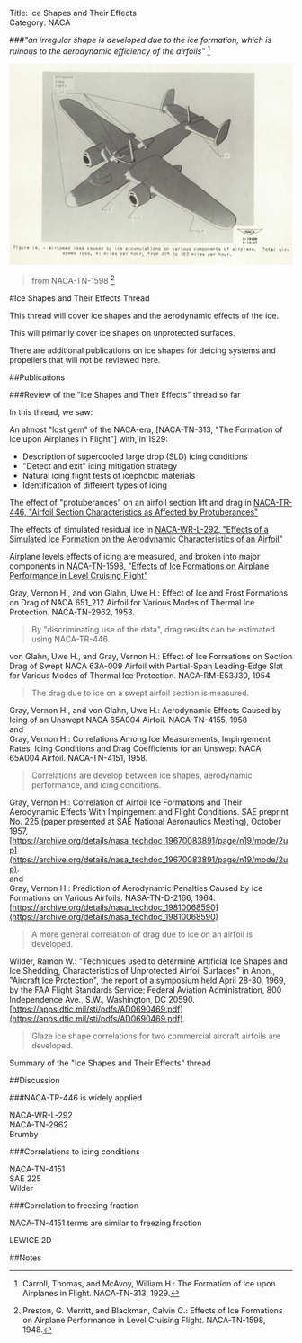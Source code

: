 Title: Ice Shapes and Their Effects  
Category: NACA  

###_"an irregular shape is developed due to the ice formation, which is ruinous to the aerodynamic efficiency of the airfoils"_ [^1]

![Figure_14 of NACA-TN-1598](images/naca-tn-1598/Figure_14_naca_tn_1598.png)  
>from NACA-TN-1598 [^2]

#Ice Shapes and Their Effects Thread

This thread will cover ice shapes and the aerodynamic effects of the ice.

This will primarily cover ice shapes on unprotected surfaces.

There are additional publications on ice shapes for deicing systems and propellers that will not be reviewed here. 

##Publications


###Review of the "Ice Shapes and Their Effects" thread so far

In this thread, we saw:

An almost "lost gem" of the NACA-era, [NACA-TN-313, "The Formation of Ice upon Airplanes in Flight"] with, in 1929: 
- Description of supercooled large drop (SLD) icing conditions  
- "Detect and exit" icing mitigation strategy  
- Natural icing flight tests of icephobic materials  
- Identification of different types of icing  

The effect of "protuberances" on an airfoil section lift and drag in [NACA-TR-446, "Airfoil Section Characteristics as Affected by Protuberances"]({filename}NACA-TR-446.md)  

The effects of simulated residual ice in [NACA-WR-L-292, "Effects of a Simulated Ice Formation on the Aerodynamic Characteristics of an Airfoil"]({filename}NACA-WR-L-292.md)     

Airplane levels effects of icing are measured, and broken into major components in [NACA-TN-1598, "Effects of Ice Formations on Airplane Performance in Level Cruising Flight"]({filename}NACA-TN-1598.md)   
  
Gray, Vernon H., and von Glahn, Uwe H.: Effect of Ice and Frost Formations on Drag of NACA 651_212 Airfoil for Various Modes of Thermal Ice Protection. NACA-TN-2962, 1953.   
>By "discriminating use of the data", drag results can be estimated using NACA-TR-446.  

von Glahn, Uwe H., and Gray, Vernon H.: Effect of Ice Formations on Section Drag of Swept NACA 63A-009 Airfoil with Partial-Span Leading-Edge Slat for Various Modes of Thermal Ice Protection. NACA-RM-E53J30, 1954.  
>The drag due to ice on a swept airfoil section is measured. 

Gray, Vernon H., and von Glahn, Uwe H.: Aerodynamic Effects Caused by Icing of an Unswept NACA 65A004 Airfoil. NACA-TN-4155, 1958  
and  
Gray, Vernon H.: Correlations Among Ice Measurements, Impingement Rates, Icing Conditions and Drag Coefficients for an Unswept NACA 65A004 Airfoil. NACA-TN-4151, 1958.  
>Correlations are develop between ice shapes, aerodynamic performance, and icing conditions.  

Gray, Vernon H.: Correlation of Airfoil Ice Formations and Their Aerodynamic Effects With Impingement and Flight Conditions. SAE preprint No. 225 (paper presented at SAE National Aeronautics Meeting), October 1957, [https://archive.org/details/nasa_techdoc_19670083891/page/n19/mode/2up](https://archive.org/details/nasa_techdoc_19670083891/page/n19/mode/2up).  
and  
Gray, Vernon H.: Prediction of Aerodynamic Penalties Caused by Ice Formations on Various Airfoils. NASA-TN-D-2166, 1964.  [https://archive.org/details/nasa_techdoc_19810068590](https://archive.org/details/nasa_techdoc_19810068590)  
>A more general correlation of drag due to ice on an airfoil is developed.  

Wilder, Ramon W.: "Techniques used to determine Artificial Ice Shapes and Ice Shedding, Characteristics of Unprotected Airfoil Surfaces" in Anon., "Aircraft Ice Protection", the report of a symposium held April 28-30, 1969, by the FAA Flight Standards Service; Federal Aviation Administration, 800 Independence Ave., S.W., Washington, DC 20590. [https://apps.dtic.mil/sti/pdfs/AD0690469.pdf](https://apps.dtic.mil/sti/pdfs/AD0690469.pdf).  
>Glaze ice shape correlations for two commercial aircraft airfoils are developed.

Summary of the "Ice Shapes and Their Effects" thread






##Discussion  

###NACA-TR-446 is widely applied

NACA-WR-L-292  
NACA-TN-2962  
Brumby  


###Correlations to icing conditions 

NACA-TN-4151  
SAE 225  
Wilder  

###Correlation to freezing fraction 

NACA-TN-4151 terms are similar to freezing fraction 

LEWICE 2D











##Notes  
[^1]: Carroll, Thomas, and McAvoy, William H.: The Formation of Ice upon Airplanes in Flight. NACA-TN-313, 1929.  
[^2]: Preston, G. Merritt, and Blackman, Calvin C.: Effects of Ice Formations on Airplane Performance in Level Cruising Flight. NACA-TN-1598, 1948.  

